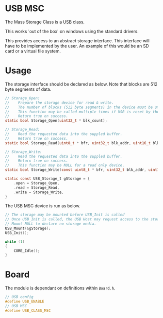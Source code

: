 
# USB MSC

The Mass Storage Class is a [USB](../USB.md) class.

This works 'out of the box' on windows using the standard drivers.

This provides access to an abstract storage interface. This interface will have to be implemented by the user. An example of this would be an SD card or a virtual file system.

# Usage

The storage interface should be declared as below. Note that blocks are 512 byte segments of data.

```c
// Storage_Open:
//    Prepare the storage device for read & write.
//    The number of blocks (512 byte segments) in the device must be stored in *blk_count
//    This function may be called multiple times if USB is reset by the Host.
//    Return true on success.
static bool Storage_Open(uint32_t * blk_count);

// Storage_Read:
//    Read the requested data into the suppled buffer.
//    Return true on success.
static bool Storage_Read(uint8_t * bfr, uint32_t blk_addr, uint16_t blk_count);

// Storage_Write:
//    Read the requested data into the suppled buffer.
//    Return true on success.
//    This function may be NULL for a read only device.
static bool Storage_Write(const uint8_t * bfr, uint32_t blk_addr, uint16_t blk_count);

static const USB_Storage_t gStorage = {
    .open = Storage_Open,
    .read = Storage_Read,
    .write = Storage_Write,
}
```

The USB MSC device is run as below.

```c
// The storage may be mounted before USB_Init is called
// Once USB_Init is called, the USB Host may request access to the storage at any time.
// Mount NULL to declare no storage media.
USB_Mount(&gStorage);
USB_Init();

while (1)
{
    CORE_Idle();
}
```

# Board

The module is dependant on definitions within `Board.h`.

```c
// USB config
#define USB_ENABLE
// USB MSC
#define USB_CLASS_MSC
```

